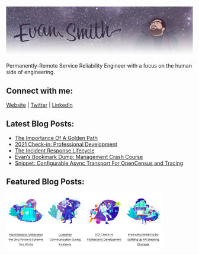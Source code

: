![](images/profile_banner.png)

Permanently-Remote Service Reliability Engineer with a focus on the human side of engineering. 

## Connect with me:
[Website][website] | 
[Twitter][twitter] |
[LinkedIn][linkedin]
<br />

[website]: https://iamevan.me
[twitter]: https://twitter.com/thejokersthief
[linkedin]: https://www.linkedin.com/in/thejokersthief/
## Latest Blog Posts:
<!-- BLOG-POST-LIST:START -->
- [The Importance Of A Golden Path](https://iamevan.me/blog/the-importance-of-a-golden-path)
- [2021 Check-in: Professional Development](https://iamevan.me/blog/2021-check-in)
- [The Incident Response Lifecycle](https://iamevan.me/blog/the-incident-response-lifecycle)
- [Evan’s Bookmark Dump: Management Crash Course](https://iamevan.me/blog/management-resources)
- [Snippet: Configurable Async Transport For OpenCensus and Tracing](https://iamevan.me/blog/snippet-configurable-async-transport-for-opencensus-and-tracing)
<!-- BLOG-POST-LIST:END -->

## Featured Blog Posts:
[<img align="left" src="images/post1.png" width="21%" />][post1]
[<img align="left" src="images/post2.png" width="21%" />][post2]
[<img align="left" src="images/post3.png" width="21%" />][post3]
[<img align="left" src="images/post4.png" width="21%" />][post4]

[post1]: https://iamevan.me/blog/psychological-safety-and-the-only-pyramid-scheme-that-works
[post2]: https://iamevan.me/blog/customer-communication-during-incidents-the-how-to-of-status-page-updates
[post3]: https://iamevan.me/blog/2021-check-in-professional-development
[post4]: https://iamevan.me/blog/improving-reliability-by-splitting-up-api-breaking-changes
